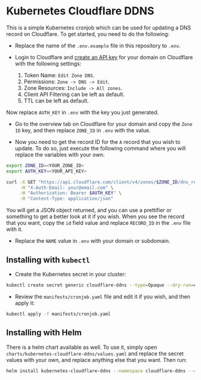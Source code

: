 # Kubernetes Cloudflare DDNS

This is a simple Kubernetes cronjob which can be used for updating a DNS record on Cloudflare. To get started, you need to do the following:

* Replace the name of the `.env.example` file in this repository to `.env`.

* Login to Cloudflare and [create an API key](https://dash.cloudflare.com/profile/api-tokens) for your domain on Cloudflare with the following settings:

    1. Token Name: `Edit Zone DNS`.
    2. Permissions: `Zone -> DNS -> Edit`.
    3. Zone Resources: `Include -> All zones`.
    4. Client API Filtering can be left as default.
    5. TTL can be left as default.

Now replace `AUTH_KEY` in `.env` with the key you just generated.

* Go to the overview tab on Cloudflare for your domain and copy the `Zone ID` key, and then replace `ZONE_ID` in `.env` with the value.

* Now you need to get the record ID for the `A` record that you wish to update. To do so, just execute the following command where you will replace the variables with your own:

```bash
export ZONE_ID=<YOUR_ZONE_ID>
export AUTH_KEY=<YOUR_API_KEY>

curl -X GET "https://api.cloudflare.com/client/v4/zones/$ZONE_ID/dns_records?type=A" \
     -H "X-Auth-Email: your@email.com" \
     -H "Authorization: Bearer $AUTH_KEY" \
     -H "Content-Type: application/json"
```

You will get a JSON object returned, and you can use a prettifier or something to get a better look at it if you wish. When you see the record that you want, copy the `id` field value and replace `RECORD_ID` in the `.env` file with it.

* Replace the `NAME` value in `.env` with your domain or subdomain.

## Installing with `kubectl`

* Create the Kubernetes secret in your cluster:

```bash
kubectl create secret generic cloudflare-ddns --type=Opaque --dry-run=client --from-env-file=.env
```

* Review the `manifests/cronjob.yaml` file and edit it if you wish, and then apply it:

```bash
kubectl apply -f manifests/cronjob.yaml
```

## Installing with Helm

There is a helm chart available as well. To use it, simply open `charts/kubernetes-cloudflare-ddns/values.yaml` and replace the secret values with your own, and replace anything else that you want. Then run:

```bash
helm install kubernetes-cloudflare-ddns --namespace cloudflare-ddns --create-namespace charts/kubernetes-cloudflare-ddns
```
